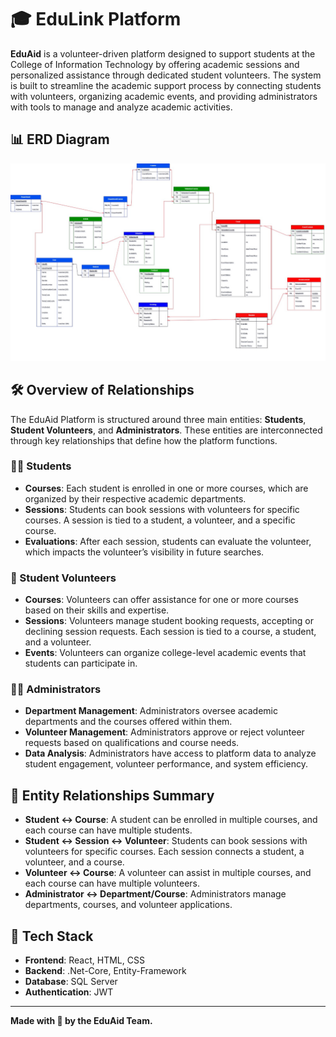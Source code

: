 # 🎓 EduLink Platform

**EduAid** is a volunteer-driven platform designed to support students at the College of Information Technology by offering academic sessions and personalized assistance through dedicated student volunteers. The system is built to streamline the academic support process by connecting students with volunteers, organizing academic events, and providing administrators with tools to manage and analyze academic activities.

## 📊 ERD Diagram

![EduLink ERD Diagram](https://github.com/DotNet-Midterm-Project/Back-End-EduLink/blob/DEV/EduLinkERD.jpeg)

## 🛠️ Overview of Relationships

The EduAid Platform is structured around three main entities: **Students**, **Student Volunteers**, and **Administrators**. These entities are interconnected through key relationships that define how the platform functions.

### 🧑‍🎓 Students
- **Courses**: Each student is enrolled in one or more courses, which are organized by their respective academic departments.
- **Sessions**: Students can book sessions with volunteers for specific courses. A session is tied to a student, a volunteer, and a specific course.
- **Evaluations**: After each session, students can evaluate the volunteer, which impacts the volunteer’s visibility in future searches.

### 🤝 Student Volunteers
- **Courses**: Volunteers can offer assistance for one or more courses based on their skills and expertise.
- **Sessions**: Volunteers manage student booking requests, accepting or declining session requests. Each session is tied to a course, a student, and a volunteer.
- **Events**: Volunteers can organize college-level academic events that students can participate in.

### 👨‍💼 Administrators
- **Department Management**: Administrators oversee academic departments and the courses offered within them.
- **Volunteer Management**: Administrators approve or reject volunteer requests based on qualifications and course needs.
- **Data Analysis**: Administrators have access to platform data to analyze student engagement, volunteer performance, and system efficiency.

## 🔗 Entity Relationships Summary
- **Student ↔️ Course**: A student can be enrolled in multiple courses, and each course can have multiple students.
- **Student ↔️ Session ↔️ Volunteer**: Students can book sessions with volunteers for specific courses. Each session connects a student, a volunteer, and a course.
- **Volunteer ↔️ Course**: A volunteer can assist in multiple courses, and each course can have multiple volunteers.
- **Administrator ↔️ Department/Course**: Administrators manage departments, courses, and volunteer applications.

## 🔧 Tech Stack
- **Frontend**: React, HTML, CSS
- **Backend**: .Net-Core, Entity-Framework
- **Database**: SQL Server
- **Authentication**: JWT
  
---

**Made with 💙 by the EduAid Team.**


